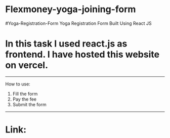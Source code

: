 # Flexmoney-yoga-joining-form
#Yoga-Registration-Form
 Yoga Registration Form Built Using React JS
# In this task I used react.js as frontend. I have hosted this website on vercel.
---
How to use:
 1. Fill the form
 2. Pay the fee
 3. Submit the form
--- 
# Link:  
